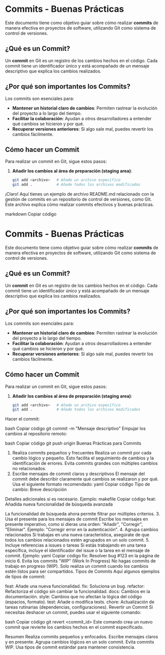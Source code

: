 # Commits - Buenas Prácticas

Este documento tiene como objetivo guiar sobre cómo realizar **commits** de manera efectiva en proyectos de software, utilizando Git como sistema de control de versiones.

## ¿Qué es un Commit?

Un **commit** en Git es un registro de los cambios hechos en el código. Cada commit tiene un identificador único y está acompañado de un mensaje descriptivo que explica los cambios realizados.

## ¿Por qué son importantes los Commits?

Los commits son esenciales para:
- **Mantener un historial claro de cambios**: Permiten rastrear la evolución del proyecto a lo largo del tiempo.
- **Facilitar la colaboración**: Ayudan a otros desarrolladores a entender qué cambios se hicieron y por qué.
- **Recuperar versiones anteriores**: Si algo sale mal, puedes revertir los cambios fácilmente.

## Cómo hacer un Commit

Para realizar un commit en Git, sigue estos pasos:

1. **Añadir los cambios al área de preparación (staging area)**:
   ```bash
   git add <archivo>   # Añade un archivo específico
   git add .           # Añade todos los archivos modificados

   
¡Claro! Aquí tienes un ejemplo de archivo README.md relacionado con la gestión de commits en un repositorio de control de versiones, como Git. Este archivo explica cómo realizar commits efectivos y buenas prácticas.

markdown
Copiar código
# Commits - Buenas Prácticas

Este documento tiene como objetivo guiar sobre cómo realizar **commits** de manera efectiva en proyectos de software, utilizando Git como sistema de control de versiones.

## ¿Qué es un Commit?

Un **commit** en Git es un registro de los cambios hechos en el código. Cada commit tiene un identificador único y está acompañado de un mensaje descriptivo que explica los cambios realizados.

## ¿Por qué son importantes los Commits?

Los commits son esenciales para:
- **Mantener un historial claro de cambios**: Permiten rastrear la evolución del proyecto a lo largo del tiempo.
- **Facilitar la colaboración**: Ayudan a otros desarrolladores a entender qué cambios se hicieron y por qué.
- **Recuperar versiones anteriores**: Si algo sale mal, puedes revertir los cambios fácilmente.

## Cómo hacer un Commit

Para realizar un commit en Git, sigue estos pasos:

1. **Añadir los cambios al área de preparación (staging area)**:
   ```bash
   git add <archivo>   # Añade un archivo específico
   git add .           # Añade todos los archivos modificados
Hacer el commit:

bash
Copiar código
git commit -m "Mensaje descriptivo"
Empujar los cambios al repositorio remoto:

bash
Copiar código
git push origin <rama>
Buenas Prácticas para Commits
1. Realiza commits pequeños y frecuentes
Realiza un commit por cada cambio lógico y pequeño. Esto facilita el seguimiento de cambios y la identificación de errores.
Evita commits grandes con múltiples cambios no relacionados.
2. Escribe mensajes de commit claros y descriptivos
El mensaje del commit debe describir claramente qué cambios se realizaron y por qué.
Usa el siguiente formato recomendado:
yaml
Copiar código
Tipo de cambio: Breve descripción

Detalles adicionales si es necesario.
Ejemplo:
makefile
Copiar código
feat: Añadida nueva funcionalidad de búsqueda avanzada

La funcionalidad de búsqueda ahora permite filtrar por múltiples criterios.
3. Usa el presente para los mensajes de commit
Escribe los mensajes en presente imperativo, como si dieras una orden: "Añadir", "Corregir", "Eliminar". Ejemplo: "Corregir error en la autenticación".
4. Agrupa cambios relacionados
Si trabajas en una nueva característica, asegúrate de que todos los cambios relacionados estén agrupados en un solo commit.
5. Incluye referencias a issues o tareas
Si estás trabajando en una tarea específica, incluye el identificador del issue o la tarea en el mensaje de commit. Ejemplo:
yaml
Copiar código
fix: Resolver bug #123 en la página de inicio
6. Evita los commits "WIP" (Work In Progress)
No hagas commits de trabajo en progreso (WIP). Solo realiza un commit cuando los cambios estén listos para ser compartidos.
Tipos de Commits
Aquí algunos ejemplos de tipos de commit:

feat: Añade una nueva funcionalidad.
fix: Soluciona un bug.
refactor: Refactoriza el código sin cambiar la funcionalidad.
docs: Cambios en la documentación.
style: Cambios que no afectan la lógica del código (espacios, formato).
test: Añade o modifica tests.
chore: Actualización de tareas rutinarias (dependencias, configuraciones).
Revertir un Commit
Si necesitas deshacer un commit, puedes usar el siguiente comando:

bash
Copiar código
git revert <commit_id>
Este comando crea un nuevo commit que revierte los cambios hechos en el commit especificado.

Resumen
Realiza commits pequeños y enfocados.
Escribe mensajes claros y en presente.
Agrupa cambios lógicos en un solo commit.
Evita commits WIP.
Usa tipos de commit estándar para mantener consistencia.
